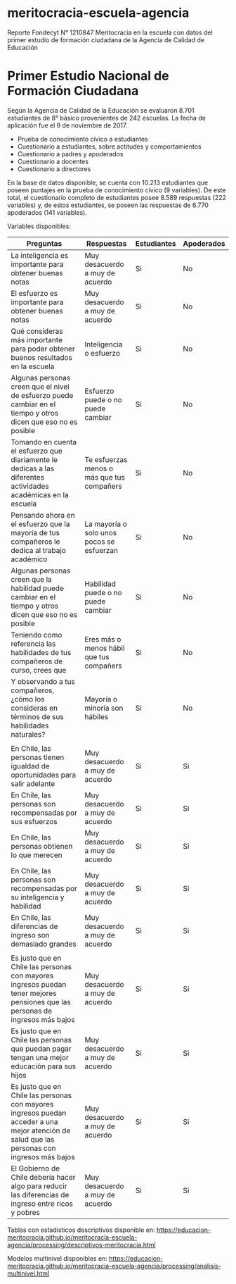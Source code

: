 # meritocracia-escuela-agencia
Reporte Fondecyt N° 1210847 Meritocracia en la escuela con datos del primer estudio de formación ciudadana de la Agencia de Calidad de Educación

# Primer Estudio Nacional de Formación Ciudadana

Según la Agencia de Calidad de la Educación se evaluaron 8.701 estudiantes de 8° básico provenientes de 242 escuelas. La fecha de aplicación fue el 9 de noviembre de 2017.

- Prueba de conocimiento cívico a estudiantes
- Cuestionario a estudiantes, sobre actitudes y comportamientos
- Cuestionario a padres y apoderados
- Cuestionario a docentes
- Cuestionario a directores

En la base de datos disponible, se cuenta con 10.213 estudiantes que poseen puntajes en la prueba de conocimiento cívico (9 variables). De este total, el cuestionario completo de estudiantes posee 8.589 respuestas (222 variables) y, de estos estudiantes, se poseen las respuestas de 6.770 apoderados (141 variables).

Variables disponibles:

| Preguntas | Respuestas | Estudiantes | Apoderados |
|-|-|-|-|
| La inteligencia es importante para obtener buenas notas | Muy desacuerdo a muy de acuerdo | Si | No |
| El esfuerzo es importante para obtener buenas notas| Muy desacuerdo a muy de acuerdo  | Si | No |
| Qué consideras más importante para poder obtener buenos resultados en la escuela | Inteligencia o esfuerzo | Si | No |
| Algunas personas creen que el nivel de esfuerzo puede cambiar en el tiempo y otros dicen que eso no es posible | Esfuerzo puede o no puede cambiar  | Si | No |
| Tomando en cuenta el esfuerzo que diariamente le dedicas a las diferentes actividades académicas en la escuela | Te esfuerzas menos o más que tus compañers | Si | No |
| Pensando ahora en el esfuerzo que la mayoría de tus compañeros le dedica al trabajo académico |  La mayoría o solo unos pocos se esfuerzan | Si | No |
| Algunas personas creen que la habilidad puede cambiar en el tiempo y otros dicen que eso no es posible | Habilidad puede o no puede cambiar | Si | No |
| Teniendo como referencia las habilidades de tus compañeros de curso, crees que | Eres más o menos hábil que tus compañers | Si | No |
| Y observando a tus compañeros, ¿cómo los consideras en términos de sus habilidades naturales? | Mayoría o minoría son hábiles | Si | No |
| | | | |
| En Chile, las personas tienen igualdad de oportunidades para salir adelante | Muy desacuerdo a muy de acuerdo | Si | Si |
| En Chile, las personas son recompensadas por sus esfuerzos | Muy desacuerdo a muy de acuerdo | Si | Si |
| En Chile, las personas obtienen lo que merecen | Muy desacuerdo a muy de acuerdo | Si | Si |
| En Chile, las personas son recompensadas por su inteligencia y habilidad | Muy desacuerdo a muy de acuerdo | Si | Si |
| En Chile, las diferencias de ingreso son demasiado grandes | Muy desacuerdo a muy de acuerdo | Si | Si |
| | | | |
| Es justo que en Chile las personas con mayores ingresos puedan tener mejores pensiones que las personas de ingresos más bajos | Muy desacuerdo a muy de acuerdo | Si | Si |
| Es justo que en Chile las personas que puedan pagar tengan una mejor educación para sus hijos | Muy desacuerdo a muy de acuerdo | Si | Si |
| Es justo que en Chile las personas con mayores ingresos puedan acceder a una mejor atención de salud que las personas con ingresos más bajos | Muy desacuerdo a muy de acuerdo | Si | Si |
| El Gobierno de Chile debería hacer algo para reducir las diferencias de ingreso entre ricos y pobres | Muy desacuerdo a muy de acuerdo | Si | Si |


Tablas con estadísticos descriptivos disponible en: https://educacion-meritocracia.github.io/meritocracia-escuela-agencia/processing/descriptivos-meritocracia.html

Modelos multinivel disponibles en:
https://educacion-meritocracia.github.io/meritocracia-escuela-agencia/processing/analisis-multinivel.html

